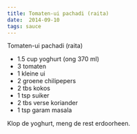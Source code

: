 ```yaml
---
title: Tomaten-ui pachadi (raita)
date:  2014-09-10
tags: sauce
---
```

Tomaten-ui pachadi (raita)

-   1.5 cup yoghurt (ong 370 ml)
-   3 tomaten
-   1 kleine ui
-   2 groene chilipepers
-   2 tbs kokos
-   1 tsp suiker
-   2 tbs verse koriander
-   1 tsp garam masala

Klop de yoghurt, meng de rest erdoorheen.

